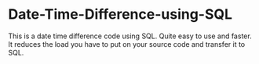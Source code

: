 Date-Time-Difference-using-SQL
==============================

This is a date time difference code using SQL. Quite easy to use and faster. It reduces the load you have to put on your source code and transfer it to SQL.
